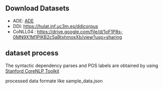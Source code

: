 


## Download Datasets 
- ADE: [ADE](http://lavis.cs.hs-rm.de/storage/spert/public/datasets/ade/)   
- DDI:  https://hulat.inf.uc3m.es/ddicorpus 
- CoNLL04 : https://drive.google.com/file/d/1oF1P8s-0MN9X1M1PlKB2c5aBtxhmoxXb/view?usp=sharing  
 
## dataset process
 The syntactic dependency parses and POS labels are obtained by using [Stanford CoreNLP Toolkit ](https://stanfordnlp.github.io/CoreNLP/)

processed data formate like sample_data.json
